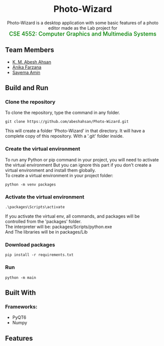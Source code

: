 <h1 align="center">Photo-Wizard</h1>

<p align="center">
Photo-Wizard is a desktop application with some basic features of a photo editor 
made as the Lab project for <br> <span style="color:green;font-weight:500;font-size:18px"> 
CSE 4552: Computer Graphics and Multimedia Systems
</span>
</p>

## Team Members

- [K. M. Abesh Ahsan](https://github.com/abeshahsan)
- [Anika Farzana](https://github.com/Ani445)
- [Sayema Amin](https://github.com/SayemaSaj)

## Build and Run

### Clone the repository
To clone the repository, type the command in any folder.
```
git clone https://github.com/abeshahsan/Photo-Wizard.git
```
This will create a folder 'Photo-Wizard' in that directory. 
It will have a complete copy of this repository. With a '.git' folder inside.

### Create the virtual environment
To run any Python or pip command in your project, you will need to activate the virtual environment
But you can ignore this part if you don't create a virtual environment and install them globally. \
To create a virtual environment in your project folder:
```
python -m venv packages
```

### Activate the virtual environment
```
.\packages\Scripts\activate
```
If you activate the virtual env, all commands, and packages will be controlled from the 'packages' folder.
\
The interpreter will be: packages/Scripts/python.exe
\
And The libraries will be in packages/Lib

### Download packages
```
pip install -r requirements.txt
```

### Run
```
python -m main
```

## Built With

### Frameworks:

- PyQT6
- Numpy

## Features
